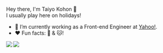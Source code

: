Hey there, I'm Taiyo Kohon 👋  
I usually play here on holidays!  
- 🔭 I’m currently working as a Front-end Engineer at [Yahoo!](https://about.yahoo.co.jp/).
- :heart: Fun facts: :guitar: & :cat:!  
  
<a href="https://github.com/anuraghazra/github-readme-stats">
  <img align="left" src="https://github-readme-stats.vercel.app/api?username=KohnoTaiyo&count_private=true&show_icons=true" />
</a>
<a href="https://github.com/anuraghazra/github-readme-stats">
  <img align="left" src="https://github-readme-stats.vercel.app/api/top-langs/?username=KohnoTaiyo&layout=compact" />
</a>

<!--
**KohnoTaiyo/KohnoTaiyo** is a ✨ _special_ ✨ repository because its `README.md` (this file) appears on your GitHub profile.

Here are some ideas to get you started:

- 🔭 I’m currently working as a front-end engineer at [Yahoo!](https://about.yahoo.co.jp/).
- 🌱 I’m currently learning ...
- 👯 I’m looking to collaborate on ...
- 🤔 I’m looking for help with ...
- 💬 Ask me about ...
- 📫 How to reach me: ...
- 😄 Pronouns: ...
- ⚡ Fun fact: ...
-->
